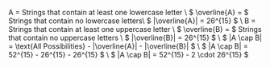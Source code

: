 A = Strings that contain at least one lowercase letter \\
$ \overline{A} = $ Strings that contain no lowercase letters\\
$ |\overline{A}| = 26^{15} $ \\
B = Strings that contain at least one uppercase letter \\
$ \overline{B} = $ Strings that contain no uppercase letters \\
$ |\overline{B}| = 26^{15} $ \\
$ |A \cap B| = \text{All Possibilities} - |\overline{A}| - |\overline{B}| $ \\
$ |A \cap B| = 52^{15} - 26^{15} - 26^{15} $ \\
$ |A \cap B| = 52^{15} - 2 \cdot 26^{15} $
